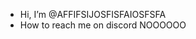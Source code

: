 - Hi, I’m @AFFIFSIJOSFISFAIOSFSFA
- How to reach me on discord NOOOOOO

<!---
DGDFDGDFGFDGDFGD
--->
